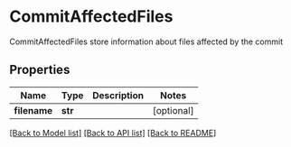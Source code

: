 # CommitAffectedFiles

CommitAffectedFiles store information about files affected by the commit

## Properties
Name | Type | Description | Notes
------------ | ------------- | ------------- | -------------
**filename** | **str** |  | [optional] 

[[Back to Model list]](../README.md#documentation-for-models) [[Back to API list]](../README.md#documentation-for-api-endpoints) [[Back to README]](../README.md)


